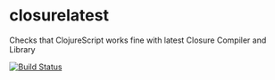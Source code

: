 # closurelatest

Checks that ClojureScript works fine with latest Closure Compiler and Library

[![Build Status](https://travis-ci.org/mfikes/closurelatest.svg?branch=master)](https://travis-ci.org/mfikes/closurelatest)
